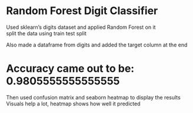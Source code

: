 # Random Forest Digit Classifier

Used sklearn’s digits dataset and applied Random Forest on it  
split the data using train test split  

Also made a dataframe from digits and added the target column at the end  

# Accuracy came out to be: 0.9805555555555555  

Then used confusion matrix and seaborn heatmap to display the results 
Visuals help a lot, heatmap shows how well it predicted  
